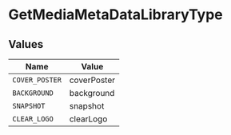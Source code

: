 # GetMediaMetaDataLibraryType


## Values

| Name           | Value          |
| -------------- | -------------- |
| `COVER_POSTER` | coverPoster    |
| `BACKGROUND`   | background     |
| `SNAPSHOT`     | snapshot       |
| `CLEAR_LOGO`   | clearLogo      |